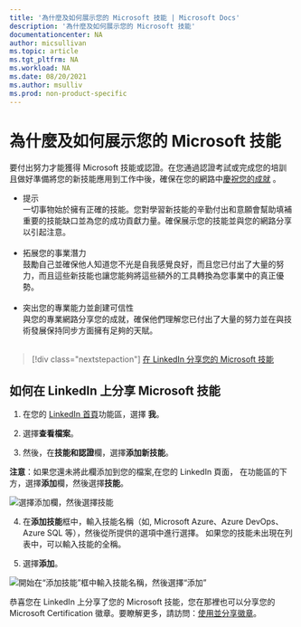 ```yaml
---
title: '為什麼及如何展示您的 Microsoft 技能 | Microsoft Docs'
description: '為什麼及如何展示您的 Microsoft 技能'
documentationcenter: NA 
author: micsullivan
ms.topic: article
ms.tgt_pltfrm: NA
ms.workload: NA
ms.date: 08/20/2021
ms.author: msulliv
ms.prod: non-product-specific
---
```

# 為什麼及如何展示您的 Microsoft 技能

要付出努力才能獲得 Microsoft 技能或認證。在您通過認證考試或完成您的培訓且做好準備將您的新技能應用到工作中後，確保在您的網路中[慶祝您的成就](https://techcommunity.microsoft.com/t5/microsoft-learn-blog/why-you-should-celebrate-your-microsoft-skills-and/ba-p/1469349) 。

- 提示<br/>一切事物始於擁有正確的技能。您對學習新技能的辛勤付出和意願會幫助填補重要的技能缺口並為您的成功貢獻力量。確保展示您的技能並與您的網路分享以引起注意。<br/><br/>
- 拓展您的事業潛力<br/>鼓勵自己並確保他人知道您不光是自我感覺良好，而且您已付出了大量的努力，而且這些新技能也讓您能夠將這些額外的工具轉換為您事業中的真正優勢。<br/><br/>
- 突出您的專業能力並創建可信性<br/>與您的專業網路分享您的成就，確保他們理解您已付出了大量的努力並在與技術發展保持同步方面擁有足夠的天賦。<br/><br/>

> [!div class="nextstepaction"]
> [在 LinkedIn 分享您的 Microsoft 技能](https://www.linkedin.com/in/me/)

## 如何在 LinkedIn 上分享 Microsoft 技能 

1. 在您的 [LinkedIn 首頁](https://www.linkedin.com/in/me/)功能區，選擇 **我**。

2. 選擇**查看檔案**。

3. 然後，在**技能和認證**欄，選擇**添加新技能**。

**注意**：如果您還未將此欄添加到您的檔案,在您的 LinkedIn 頁面， 在功能區的下方，選擇**添加**欄，然後選擇**技能**。

![選擇添加欄，然後選擇技能](images/how-to-share-microsoft-skills-on-linkedin-step3.png)

4. 在**添加技能**框中，輸入技能名稱（如, Microsoft Azure、Azure DevOps、Azure SQL 等），然後從所提供的選項中進行選擇。 如果您的技能未出現在列表中，可以輸入技能的全稱。

5. 選擇**添加**。

![開始在“添加技能”框中輸入技能名稱，然後選擇“添加”](images/how-to-share-microsoft-skills-on-linkedin-step5.png)

恭喜您在 LinkedIn 上分享了您的 Microsoft 技能，您在那裡也可以分享您的 Microsoft Certification 徽章。要瞭解更多，請訪問：[使用並分享徽章](/learn/certifications/badges)。
